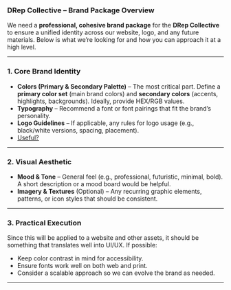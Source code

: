 ### **DRep Collective – Brand Package Overview**  

We need a **professional, cohesive brand package** for the **DRep Collective** to ensure a unified identity across our website, logo, and any future materials. Below is what we’re looking for and how you can approach it at a high level.  

---

### **1. Core Brand Identity**  
- **Colors (Primary & Secondary Palette)** – The most critical part. Define a **primary color set** (main brand colors) and **secondary colors** (accents, highlights, backgrounds). Ideally, provide HEX/RGB values.  
- **Typography** – Recommend a font or font pairings that fit the brand’s personality.  
- **Logo Guidelines** – If applicable, any rules for logo usage (e.g., black/white versions, spacing, placement).
- [Useful?](https://coolors.co/)

---

### **2. Visual Aesthetic**  
- **Mood & Tone** – General feel (e.g., professional, futuristic, minimal, bold). A short description or a mood board would be helpful.  
- **Imagery & Textures** (Optional) – Any recurring graphic elements, patterns, or icon styles that should be consistent.  

---

### **3. Practical Execution**  
Since this will be applied to a website and other assets, it should be something that translates well into UI/UX. If possible:  
- Keep color contrast in mind for accessibility.  
- Ensure fonts work well on both web and print.  
- Consider a scalable approach so we can evolve the brand as needed.  

---
